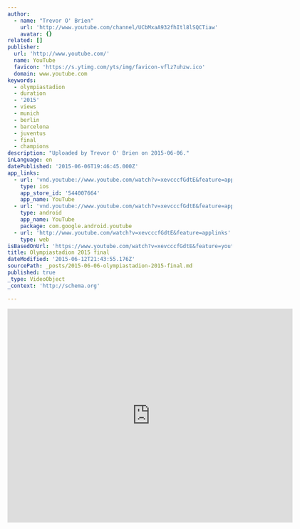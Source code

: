 ```yaml
---
author:
  - name: "Trevor O' Brien"
    url: 'http://www.youtube.com/channel/UCbMxaA932fhItl8lSQCTiaw'
    avatar: {}
related: []
publisher:
  url: 'http://www.youtube.com/'
  name: YouTube
  favicon: 'https://s.ytimg.com/yts/img/favicon-vflz7uhzw.ico'
  domain: www.youtube.com
keywords:
  - olympiastadion
  - duration
  - '2015'
  - views
  - munich
  - berlin
  - barcelona
  - juventus
  - final
  - champions
description: "Uploaded by Trevor O' Brien on 2015-06-06."
inLanguage: en
datePublished: '2015-06-06T19:46:45.000Z'
app_links:
  - url: 'vnd.youtube://www.youtube.com/watch?v=xevcccfGdtE&feature=applinks'
    type: ios
    app_store_id: '544007664'
    app_name: YouTube
  - url: 'vnd.youtube://www.youtube.com/watch?v=xevcccfGdtE&feature=applinks'
    type: android
    app_name: YouTube
    package: com.google.android.youtube
  - url: 'http://www.youtube.com/watch?v=xevcccfGdtE&feature=applinks'
    type: web
isBasedOnUrl: 'https://www.youtube.com/watch?v=xevcccfGdtE&feature=youtu.be'
title: Olympiastadion 2015 final
dateModified: '2015-06-12T21:43:55.176Z'
sourcePath: _posts/2015-06-06-olympiastadion-2015-final.md
published: true
_type: VideoObject
_context: 'http://schema.org'

---
```

<iframe src="https://cdn.embedly.com/widgets/media.html?src=https%3A%2F%2Fwww.youtube.com%2Fembed%2FxevcccfGdtE%3Ffeature%3Doembed&amp;url=https%3A%2F%2Fwww.youtube.com%2Fwatch%3Fv%3DxevcccfGdtE&amp;image=https%3A%2F%2Fi.ytimg.com%2Fvi%2FxevcccfGdtE%2Fhqdefault.jpg&amp;key=b7d04c9b404c499eba89ee7072e1c4f7&amp;type=text%2Fhtml&amp;schema=youtube" width="640" height="480" scrolling="no" frameborder="0" allowfullscreen="allowfullscreen" style=""></iframe>